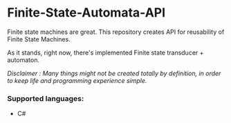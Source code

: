# Finite-State-Automata-API
Finite state machines are great. This repository creates API for reusability of Finite State Machines. 

As it stands, right now, there's implemented Finite state transducer + automaton.

_Disclaimer : Many things might not be created totally by definition, in order to keep life and programming experience simple._

### Supported languages:
- C#
